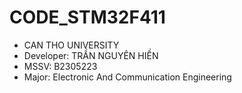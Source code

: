 # CODE_STM32F411
- CAN THO UNIVERSITY
- Developer: TRẦN NGUYÊN HIỀN
- MSSV: B2305223
- Major: Electronic And Communication Engineering